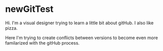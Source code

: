 # newGitTest
Hi. I'm a visual designer trying to learn a little bit about gitHub. I also like pizza.

Here I'm trying to create conflicts between versions to become even more familarized with the gitHub process.
